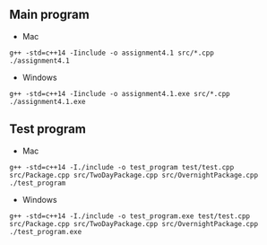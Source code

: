 ## Main program

- Mac

```
g++ -std=c++14 -Iinclude -o assignment4.1 src/*.cpp
./assignment4.1
```

- Windows

```
g++ -std=c++14 -Iinclude -o assignment4.1.exe src/*.cpp
./assignment4.1.exe
```


## Test program

- Mac
```
g++ -std=c++14 -I./include -o test_program test/test.cpp  src/Package.cpp src/TwoDayPackage.cpp src/OvernightPackage.cpp 
./test_program
```

- Windows
```
g++ -std=c++14 -I./include -o test_program.exe test/test.cpp  src/Package.cpp src/TwoDayPackage.cpp src/OvernightPackage.cpp 
./test_program.exe
```